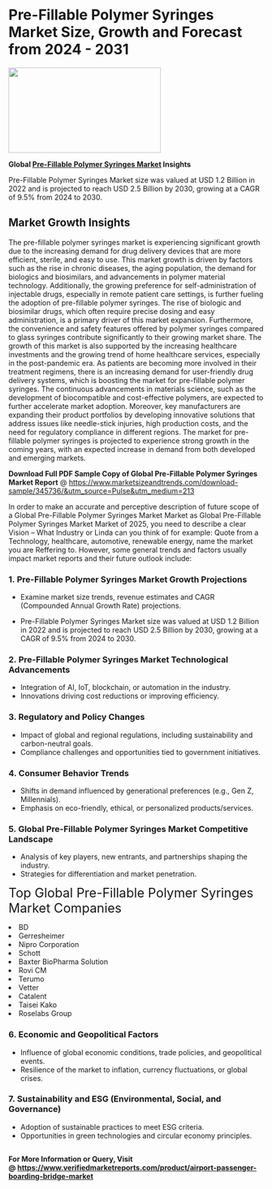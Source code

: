 <H1>Pre-Fillable Polymer Syringes Market Size, Growth and Forecast from 2024 - 2031</H1><img class="aligncenter size-medium wp-image-584254" src="https://thirdeyenews.in/wp-content/uploads/2024/09/Global-Market-Research-300x168.jpeg" alt="" width="300" height="168" /><p><strong>Global&nbsp;<a href="https://www.marketsizeandtrends.com/download-sample/345736/&amp;utm_source=Pulse&amp;utm_medium=213">Pre-Fillable Polymer Syringes Market</a> Insights</strong></p><p>Pre-Fillable Polymer Syringes Market size was valued at USD 1.2 Billion in 2022 and is projected to reach USD 2.5 Billion by 2030, growing at a CAGR of 9.5% from 2024 to 2030.</p><p><h2>Market Growth Insights</h2> The pre-fillable polymer syringes market is experiencing significant growth due to the increasing demand for drug delivery devices that are more efficient, sterile, and easy to use. This market growth is driven by factors such as the rise in chronic diseases, the aging population, the demand for biologics and biosimilars, and advancements in polymer material technology. Additionally, the growing preference for self-administration of injectable drugs, especially in remote patient care settings, is further fueling the adoption of pre-fillable polymer syringes. The rise of biologic and biosimilar drugs, which often require precise dosing and easy administration, is a primary driver of this market expansion. Furthermore, the convenience and safety features offered by polymer syringes compared to glass syringes contribute significantly to their growing market share. The growth of this market is also supported by the increasing healthcare investments and the growing trend of home healthcare services, especially in the post-pandemic era. As patients are becoming more involved in their treatment regimens, there is an increasing demand for user-friendly drug delivery systems, which is boosting the market for pre-fillable polymer syringes. The continuous advancements in materials science, such as the development of biocompatible and cost-effective polymers, are expected to further accelerate market adoption. Moreover, key manufacturers are expanding their product portfolios by developing innovative solutions that address issues like needle-stick injuries, high production costs, and the need for regulatory compliance in different regions. The market for pre-fillable polymer syringes is projected to experience strong growth in the coming years, with an expected increase in demand from both developed and emerging markets. </p><p><span class=""><strong>Download Full PDF Sample Copy of Global Pre-Fillable Polymer Syringes Market Report</strong> @ <a href="https://www.marketsizeandtrends.com/download-sample/345736/&amp;utm_source=Pulse&amp;utm_medium=213" target="_blank">https://www.marketsizeandtrends.com/download-sample/345736/&amp;utm_source=Pulse&amp;utm_medium=213</a></span></p><p>In order to make an accurate and perceptive description of future scope of a Global&nbsp;Pre-Fillable Polymer Syringes Market Market as Global&nbsp;Pre-Fillable Polymer Syringes Market Market of 2025, you need to describe a clear Vision &ndash; What Industry or Linda can you think of for example: Quote from a Technology, healthcare, automotive, renewable energy, name the market you are Reffering to. However, some general trends and factors usually impact market reports and their future outlook include:</p><h3>1.&nbsp;<strong>Pre-Fillable Polymer Syringes Market Growth Projections</strong></h3><ul><li>Examine market size trends, revenue estimates and CAGR (Compounded Annual Growth Rate) projections.</li><li><p>Pre-Fillable Polymer Syringes Market size was valued at USD 1.2 Billion in 2022 and is projected to reach USD 2.5 Billion by 2030, growing at a CAGR of 9.5% from 2024 to 2030.</p></li></ul><h3>2.&nbsp;<strong>Pre-Fillable Polymer Syringes Market Technological Advancements</strong></h3><ul><li>Integration of AI, IoT, blockchain, or automation in the industry.</li><li>Innovations driving cost reductions or improving efficiency.</li></ul><h3>3.&nbsp;<strong>Regulatory and Policy Changes</strong></h3><ul><li>Impact of global and regional regulations, including sustainability and carbon-neutral goals.</li><li>Compliance challenges and opportunities tied to government initiatives.</li></ul><h3>4.&nbsp;<strong>Consumer Behavior Trends</strong></h3><ul><li>Shifts in demand influenced by generational preferences (e.g., Gen Z, Millennials).</li><li>Emphasis on eco-friendly, ethical, or personalized products/services.</li></ul><h3>5.&nbsp;<strong>Global Pre-Fillable Polymer Syringes Market Competitive Landscape</strong></h3><ul><li>Analysis of key players, new entrants, and partnerships shaping the industry.</li><li>Strategies for differentiation and market penetration.</li></ul><p data-pm-slice="1 1 []"><span style="color: inherit; font-family: inherit; font-size: 25px;">Top Global Pre-Fillable Polymer Syringes Market Companies</span></p><div class="" data-test-id=""><p><li>BD</li><li> Gerresheimer</li><li> Nipro Corporation</li><li> Schott</li><li> Baxter BioPharma Solution</li><li> Rovi CM</li><li> Terumo</li><li> Vetter</li><li> Catalent</li><li> Taisei Kako</li><li> Roselabs Group</li></p></div><h3>6.&nbsp;<strong>Economic and Geopolitical Factors</strong></h3><ul><li>Influence of global economic conditions, trade policies, and geopolitical events.</li><li>Resilience of the market to inflation, currency fluctuations, or global crises.</li></ul><h3>7.&nbsp;<strong>Sustainability and ESG (Environmental, Social, and Governance)</strong></h3><ul><li>Adoption of sustainable practices to meet ESG criteria.</li><li>Opportunities in green technologies and circular economy principles.</li></ul><h2><strong style="font-size: 14px;">For More Information or Query, Visit @&nbsp;</strong><a style="background-color: #ffffff; font-size: 14px;" href="https://www.marketsizeandtrends.com/report/pre-fillable-polymer-syringes-market/" target="_blank">https://www.verifiedmarketreports.com/product/airport-passenger-boarding-bridge-market</a></h2>
